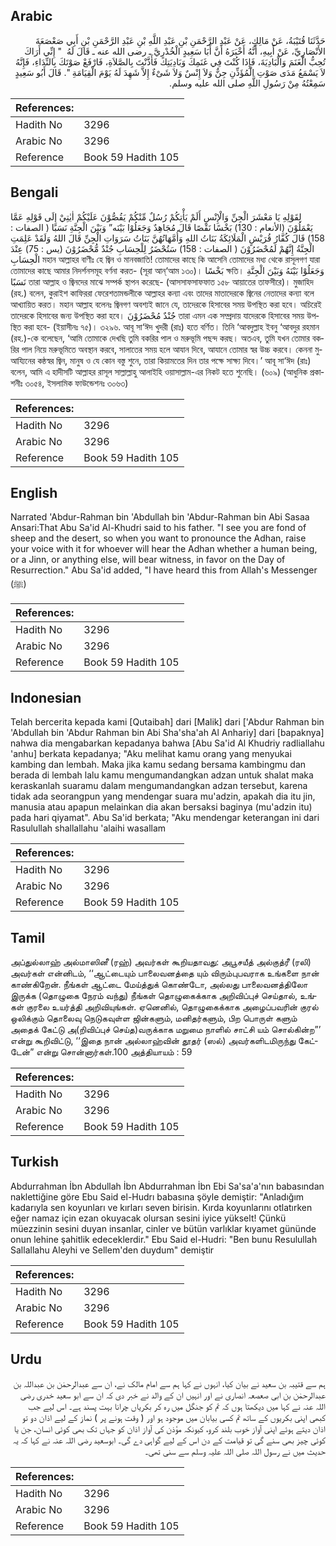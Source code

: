 ## Arabic


<div dir="rtl" lang="ar" style={{fontSize:'larger',backgroundColor:'#f8f9fa',padding:20}}>
حَدَّثَنَا قُتَيْبَةُ، عَنْ مَالِكٍ، عَنْ عَبْدِ الرَّحْمَنِ بْنِ عَبْدِ اللَّهِ بْنِ عَبْدِ الرَّحْمَنِ بْنِ أَبِي صَعْصَعَةَ الأَنْصَارِيِّ، عَنْ أَبِيهِ، أَنَّهُ أَخْبَرَهُ أَنَّ أَبَا سَعِيدٍ الْخُدْرِيَّ ـ رضى الله عنه ـ قَالَ لَهُ ‏ "‏ إِنِّي أَرَاكَ تُحِبُّ الْغَنَمَ وَالْبَادِيَةَ، فَإِذَا كُنْتَ فِي غَنَمِكَ وَبَادِيَتِكَ فَأَذَّنْتَ بِالصَّلاَةِ، فَارْفَعْ صَوْتَكَ بِالنِّدَاءِ، فَإِنَّهُ لاَ يَسْمَعُ مَدَى صَوْتِ الْمُؤَذِّنِ جِنٌّ وَلاَ إِنْسٌ وَلاَ شَىْءٌ إِلاَّ شَهِدَ لَهُ يَوْمَ الْقِيَامَةِ ‏"‏‏.‏ قَالَ أَبُو سَعِيدٍ سَمِعْتُهُ مِنْ رَسُولِ اللَّهِ صلى الله عليه وسلم‏.‏
</div>
<div style={{backgroundColor:'#f8f9fa',padding:20, marginBottom: 10}}><table> <thead> <tr> <th>References:</th> <th></th> </tr> </thead> <tbody><tr><td>Hadith No</td><td>3296</td></tr><tr><td>Arabic No</td><td>3296</td></tr><tr><td>Reference</td><td>Book 59 Hadith 105</td></tr></tbody></table></div>

## Bengali


<div dir="ltr" lang="bn" style={{fontSize:'larger',backgroundColor:'#f8f9fa',padding:20}}>
لِقَوْلِهِ يَا مَعْشَرَ الْجِنِّ وَالْإِنْسِ أَلَمْ يَأْتِكُمْ رُسُلٌ مِّنْكُمْ يَقُصُّوْنَ عَلَيْكُمْ اٰيٰتِيْ إِلَى قَوْلِهِ عَمَّا يَعْمَلُوْنَ (الأنعام : 130) بَخْسًا نَقْصًا قَالَ مُجَاهِدٌ وَجَعَلُوْا بَيْنَه” وَبَيْنَ الْجِنَّةِ نَسَبًا ( الصفات : 158) قَالَ كُفَّارُ قُرَيْشٍ الْمَلَائِكَةُ بَنَاتُ اللهِ وَأُمَّهَاتُهُنَّ بَنَاتُ سَرَوَاتِ الْجِنِّ قَالَ اللهُ وَلَقَدْ عَلِمَتِ الْجِنَّةُ إِنَّهُمْ لَمُحْضَرُوْنَ ( الصفات : 158) سَتُحْضَرُ لِلْحِسَابِ جُنْدٌ مُّحْضَرُوْنَ (يس : 75) عِنْدَ الْحِسَابِ মহান আল্লাহর বাণীঃ হে জ্বিন ও মানবজাতি! তোমাদের কাছে কি আসেনি তোমাদের মধ্য থেকে রাসূলগণ যারা তোমাদের কাছে আমার নিদর্শনসমূহ বর্ণনা করত- (সূরা আন্‘আম ১৩০)। بَخْسًا ক্ষতি। وَجَعَلُوْا بَيْنَهُ وَبَيْنَ الْجِنَّةِ نَسَبًا তারা আল্লাহ ও জ্বিনদের মাঝে সম্পর্ক স্থাপন করেছে- (আসসাফসাফফাত ১৫৮ আয়াতের তাফসীরে)। মুজাহিদ (রহ.) বলেন, কুরাইশ কাফিররা ফেরেশতামন্ডলীকে আল্লাহর কন্যা এবং তাদের মাতাদেরকে জ্বিনের নেতাদের কন্যা বলে আখ্যায়িত করত। মহান আল্লাহ বলেনঃ জ্বিনগণ অবশ্যই জানে যে, তাদেরকে হিসাবের সময় উপস্থিত করা হবে। অচিরেই তাদেরকে হিসাবের জন্য উপস্থিত করা হবে। جُنْدٌ مُحْضَرُوْنَ তারা এমন এক সম্প্রদায় যাদেরকে হিসাবের সময় উপস্থিত করা হবে- (ইয়াসীনঃ ৭৫)। ৩২৯৬. আবূ সা‘ঈদ খুদরী (রাঃ) হতে বর্ণিত। তিনি ‘আবদুল্লাহ ইবনু ‘আবদুর রহমান (রহ.)-কে বলেছেন, ‘আমি তোমাকে দেখছি তুমি বকরির পাল ও মরুভূমি পছন্দ করছ। অতএব, তুমি যখন তোমার বকরির পাল নিয়ে মরুভূমিতে অবস্থান করবে, সালাতের সময় হলে আযান দিবে, আযানে তোমার স্বর উচ্চ করবে। কেননা মুআয্যিনের কন্ঠস্বর জ্বিন, মানুষ ও যে কোন বস্তু শুনে, তারা কিয়ামতের দিন তার পক্ষে সাক্ষ্য দিবে।’ আবূ সা‘ঈদ (রাঃ) বলেন, আমি এ হাদীসটি আল্লাহর রাসূল সাল্লাল্লাহু আলাইহি ওয়াসাল্লাম-এর নিকট হতে শুনেছি। (৬০৯) (আধুনিক প্রকাশনীঃ ৩০৫৪, ইসলামিক ফাউন্ডেশনঃ ৩০৬৩)
</div>
<div style={{backgroundColor:'#f8f9fa',padding:20, marginBottom: 10}}><table> <thead> <tr> <th>References:</th> <th></th> </tr> </thead> <tbody><tr><td>Hadith No</td><td>3296</td></tr><tr><td>Arabic No</td><td>3296</td></tr><tr><td>Reference</td><td>Book 59 Hadith 105</td></tr></tbody></table></div>

## English


<div dir="ltr" lang="en" style={{fontSize:'larger',backgroundColor:'#f8f9fa',padding:20}}>
Narrated 'Abdur-Rahman bin 'Abdullah bin 'Abdur-Rahman bin Abi Sasaa Ansari:That Abu Sa'id Al-Khudri said to his father. "I see you are fond of sheep and the desert, so when you want to pronounce the Adhan, raise your voice with it for whoever will hear the Adhan whether a human being, or a Jinn, or anything else, will bear witness, in favor on the Day of Resurrection." Abu Sa'id added, "I have heard this from Allah's Messenger (ﷺ)
</div>
<div style={{backgroundColor:'#f8f9fa',padding:20, marginBottom: 10}}><table> <thead> <tr> <th>References:</th> <th></th> </tr> </thead> <tbody><tr><td>Hadith No</td><td>3296</td></tr><tr><td>Arabic No</td><td>3296</td></tr><tr><td>Reference</td><td>Book 59 Hadith 105</td></tr></tbody></table></div>

## Indonesian


<div dir="ltr" lang="id" style={{fontSize:'larger',backgroundColor:'#f8f9fa',padding:20}}>
Telah bercerita kepada kami [Qutaibah] dari [Malik] dari ['Abdur Rahman bin 'Abdullah bin 'Abdur Rahman bin Abi Sha'sha'ah Al Anhariy] dari [bapaknya] nahwa dia mengabarkan kepadanya bahwa [Abu Sa'id Al Khudriy radliallahu 'anhu] berkata kepadanya; "Aku melihat kamu orang yang menyukai kambing dan lembah. Maka jika kamu sedang bersama kambingmu dan berada di lembah lalu kamu mengumandangkan adzan untuk shalat maka keraskanlah suaramu dalam mengumandangkan adzan tersebut, karena tidak ada seorangpun yang mendengar suara mu'adzin, apakah dia itu jin, manusia atau apapun melainkan dia akan bersaksi baginya (mu'adzin itu) pada hari qiyamat". Abu Sa'id berkata; "Aku mendengar keterangan ini dari Rasulullah shallallahu 'alaihi wasallam
</div>
<div style={{backgroundColor:'#f8f9fa',padding:20, marginBottom: 10}}><table> <thead> <tr> <th>References:</th> <th></th> </tr> </thead> <tbody><tr><td>Hadith No</td><td>3296</td></tr><tr><td>Arabic No</td><td>3296</td></tr><tr><td>Reference</td><td>Book 59 Hadith 105</td></tr></tbody></table></div>

## Tamil


<div dir="ltr" lang="ta" style={{fontSize:'larger',backgroundColor:'#f8f9fa',padding:20}}>
அப்துல்லாஹ் அல்மாஸினீ (ரஹ்) அவர்கள் கூறியதாவது: அபூசயீத் அல்குத்ரீ (ரலி) அவர்கள் என்னிடம், ‘‘ஆட்டையும் பாலைவனத்தை யும் விரும்புபவராக உங்களை நான் காண்கிறேன். நீங்கள் ஆட்டை மேய்த்துக் கொண்டோ, அல்லது பாலைவனத்திலோ இருக்க (தொழுகை நேரம் வந்து) நீங்கள் தொழுகைக்காக அறிவிப்புச் செய்தால், உங்கள் குரலை உயர்த்தி அறிவியுங்கள். ஏனெனில், தொழுகைக்காக அழைப்பவரின் குரல் ஒலிக்கும் தொலைவு நெடுகவுள்ள ஜின்களும், மனிதர்களும், பிற பொருள் களும் அதைக் கேட்டு அ(றிவிப்புச் செய்த)வருக்காக மறுமை நாளில் சாட்சி யம் சொல்கின்ற”’ என்று கூறிவிட்டு, ‘‘இதை நான் அல்லாஹ்வின் தூதர் (ஸல்) அவர்களிடமிருந்து கேட்டேன்” என்று சொன்னார்கள்.100 அத்தியாயம் : 59
</div>
<div style={{backgroundColor:'#f8f9fa',padding:20, marginBottom: 10}}><table> <thead> <tr> <th>References:</th> <th></th> </tr> </thead> <tbody><tr><td>Hadith No</td><td>3296</td></tr><tr><td>Arabic No</td><td>3296</td></tr><tr><td>Reference</td><td>Book 59 Hadith 105</td></tr></tbody></table></div>

## Turkish


<div dir="ltr" lang="tr" style={{fontSize:'larger',backgroundColor:'#f8f9fa',padding:20}}>
Abdurrahman İbn Abdullah İbn Abdurrahman İbn Ebi Sa'sa'a'nın babasından naklettiğine göre Ebu Said el-Hudrı babasına şöyle demiştir: "Anladığım kadarıyla sen koyunları ve kırları seven birisin. Kırda koyunlarını otlatırken eğer namaz için ezan okuyacak olursan sesini iyice yükselt! Çünkü müezzinin sesini duyan insanlar, cinler ve bütün varlıklar kıyamet gününde onun lehine şahitlik edeceklerdir." Ebu Said el-Hudri: "Ben bunu Resulullah Sallallahu Aleyhi ve Sellem'den duydum" demiştir
</div>
<div style={{backgroundColor:'#f8f9fa',padding:20, marginBottom: 10}}><table> <thead> <tr> <th>References:</th> <th></th> </tr> </thead> <tbody><tr><td>Hadith No</td><td>3296</td></tr><tr><td>Arabic No</td><td>3296</td></tr><tr><td>Reference</td><td>Book 59 Hadith 105</td></tr></tbody></table></div>

## Urdu


<div dir="rtl" lang="ur" style={{fontSize:'larger',backgroundColor:'#f8f9fa',padding:20}}>
ہم سے قتیبہ بن سعید نے بیان کیا، انہوں نے کہا ہم سے امام مالک نے، ان سے عبدالرحمٰن بن عبداللہ بن عبدالرحمٰن بن ابی صعصعہ انصاری نے اور انہیں ان کے والد نے خبر دی کہ ان سے ابو سعید خدری رضی اللہ عنہ نے کہا میں دیکھتا ہوں کہ تم کو جنگل میں رہ کر بکریاں چرانا بہت پسند ہے۔ اس لیے جب کبھی اپنی بکریوں کے ساتھ تم کسی بیابان میں موجود ہو اور ( وقت ہونے پر ) نماز کے لیے اذان دو تو اذان دیتے ہوئے اپنی آواز خوب بلند کرو، کیونکہ مؤذن کی آواز اذان کو جہاں تک بھی کوئی انسان، جن یا کوئی چیز بھی سنے گی تو قیامت کے دن اس کے لیے گواہی دے گی۔ ابوسعید رضی اللہ عنہ نے کہا کہ یہ حدیث میں نے رسول اللہ صلی اللہ علیہ وسلم سے سنی تھی۔
</div>
<div style={{backgroundColor:'#f8f9fa',padding:20, marginBottom: 10}}><table> <thead> <tr> <th>References:</th> <th></th> </tr> </thead> <tbody><tr><td>Hadith No</td><td>3296</td></tr><tr><td>Arabic No</td><td>3296</td></tr><tr><td>Reference</td><td>Book 59 Hadith 105</td></tr></tbody></table></div>
